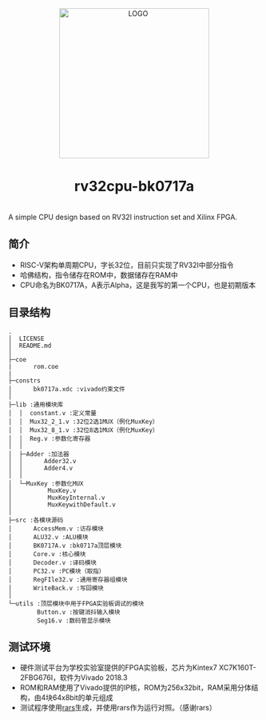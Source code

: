 <div align="center">

<img alt="LOGO" src="![bk](https://user-images.githubusercontent.com/75256484/168429539-8f24bd69-6a09-46e9-ac7e-a24a9312c553.png)" width=300 height=300/>

# rv32cpu-bk0717a

<br>
</div>
A simple CPU design based on RV32I instruction set and Xilinx FPGA.

## 简介

- RISC-V架构单周期CPU，字长32位，目前只实现了RV32I中部分指令
- 哈佛结构，指令储存在ROM中，数据储存在RAM中
- CPU命名为BK0717A，A表示Alpha，这是我写的第一个CPU，也是初期版本

## 目录结构

```
.
│  LICENSE
│  README.md
│  
├─coe
|      rom.coe
|
├─constrs
│      bk0717a.xdc :vivado约束文件
│      
├─lib :通用模块库
│  │  constant.v :定义常量
│  │  Mux32_2_1.v :32位2选1MUX（例化MuxKey）
│  │  Mux32_8_1.v :32位8选1MUX（例化MuxKey）
│  │  Reg.v :参数化寄存器
│  │  
│  ├─Adder :加法器
│  │      Adder32.v
│  │      Adder4.v
│  │      
│  └─MuxKey :参数化MUX
│          MuxKey.v
│          MuxKeyInternal.v
│          MuxKeywithDefault.v
│      
├─src :各模块源码
│      AccessMem.v :访存模块
│      ALU32.v :ALU模块
│      BK0717A.v :bk0717a顶层模块
│      Core.v :核心模块
│      Decoder.v :译码模块
│      PC32.v :PC模块（取指）
│      RegFIle32.v :通用寄存器组模块
│      WriteBack.v :写回模块
│      
└─utils :顶层模块中用于FPGA实验板调试的模块
        Button.v :按键消抖输入模块
        Seg16.v :数码管显示模块
```

## 测试环境

- 硬件测试平台为学校实验室提供的FPGA实验板，芯片为Kintex7 XC7K160T-2FBG676I，软件为Vivado 2018.3
- ROM和RAM使用了Vivado提供的IP核，ROM为256x32bit，RAM采用分体结构，由4块64x8bit的单元组成
- 测试程序使用[rars](https://github.com/TheThirdOne/rars)生成，并使用rars作为运行对照。（感谢rars）
